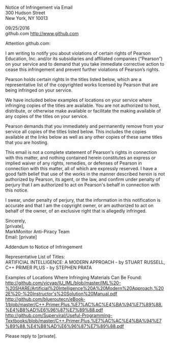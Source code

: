 Notice of Infringement via Email  
300 Hudson Street  
New York, NY 10013  

09/25/2016  
github.com http://www.github.com  

Attention github.com:

I am writing to notify you about violations of certain rights of Pearson Education, Inc. and/or its subsidiaries and affiliated companies (“Pearson”) on your service and to demand that you take immediate corrective action to cease this infringement and prevent further violations of Pearson’s rights.

Pearson holds certain rights in the titles listed below, which are a representative list of the copyrighted works licensed by Pearson that are being infringed on your service.

We have included below examples of locations on your service where infringing copies of the titles are available. You are not authorized to host, distribute, or otherwise make available or facilitate the making available of any copies of the titles on your service.

Pearson demands that you immediately and permanently remove from your service all copies of the titles listed below. This includes the copies available at the links below as well as any other copies of these same titles that you are hosting.

This email is not a complete statement of Pearson's rights in connection with this matter, and nothing contained herein constitutes an express or implied waiver of any rights, remedies, or defenses of Pearson in connection with this matter, all of which are expressly reserved. I have a good faith belief that use of the works in the manner described herein is not authorized by Pearson, its agent, or the law, and confirm under penalty of perjury that I am authorized to act on Pearson's behalf in connection with this notice.

I swear, under penalty of perjury, that the information in this notification is accurate and that I am the copyright owner, or am authorized to act on behalf of the owner, of an exclusive right that is allegedly infringed.

Sincerely,  
[private],    
MarkMonitor Anti-Piracy Team  
Email: [private]    

Addendum to Notice of Infringement

Representative List of Titles:  
ARTIFICIAL INTELLIGENCE: A MODERN APPROACH - by STUART RUSSELL, C++ PRIMER PLUS - by STEPHEN PRATA  

Examples of Locations Where Infringing Materials Can Be Found:
http://github.com/vicyap/IU_IML/blob/master/IML%20-%20SHARE/Artificial%20Intelligence%20A%20Modern%20Approach,%202E%20-%20Instructor's%20Solution%20Manual.pdf  
http://github.com/blueroutecn/eBook-1/blob/master/C++.Primer.Plus.%E7%AC%AC%E4%BA%94%E7%89%88.%E4%B8%AD%E6%96%87%E7%89%88.pdf  
http://github.com/Superviral/Useful-Programming-Textbooks/blob/master/C++.Primer.Plus.%E7%AC%AC%E4%BA%94%E7%89%88.%E4%B8%AD%E6%96%87%E7%89%88.pdf  

Please reply to [private].
